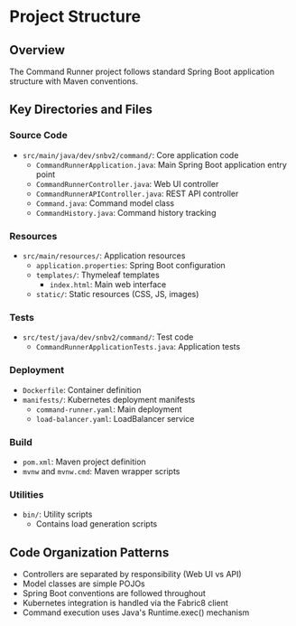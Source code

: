 # Project Structure

## Overview
The Command Runner project follows standard Spring Boot application structure with Maven conventions.

## Key Directories and Files

### Source Code
- `src/main/java/dev/snbv2/command/`: Core application code
  - `CommandRunnerApplication.java`: Main Spring Boot application entry point
  - `CommandRunnerController.java`: Web UI controller
  - `CommandRunnerAPIController.java`: REST API controller
  - `Command.java`: Command model class
  - `CommandHistory.java`: Command history tracking

### Resources
- `src/main/resources/`: Application resources
  - `application.properties`: Spring Boot configuration
  - `templates/`: Thymeleaf templates
    - `index.html`: Main web interface
  - `static/`: Static resources (CSS, JS, images)

### Tests
- `src/test/java/dev/snbv2/command/`: Test code
  - `CommandRunnerApplicationTests.java`: Application tests

### Deployment
- `Dockerfile`: Container definition
- `manifests/`: Kubernetes deployment manifests
  - `command-runner.yaml`: Main deployment
  - `load-balancer.yaml`: LoadBalancer service

### Build
- `pom.xml`: Maven project definition
- `mvnw` and `mvnw.cmd`: Maven wrapper scripts

### Utilities
- `bin/`: Utility scripts
  - Contains load generation scripts

## Code Organization Patterns
- Controllers are separated by responsibility (Web UI vs API)
- Model classes are simple POJOs
- Spring Boot conventions are followed throughout
- Kubernetes integration is handled via the Fabric8 client
- Command execution uses Java's Runtime.exec() mechanism